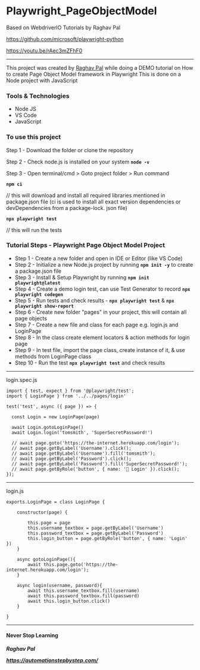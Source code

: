 # Playwright_PageObjectModel
Based on WebdriverIO Tutorials by Raghav Pal 

https://github.com/microsoft/playwright-python

https://youtu.be/rAec3mZFhF0
***
This project was created by [Raghav Pal](https://automationstepbystep.com/about-me/) while doing a DEMO tutorial on How to create Page Object Model framework in Playwright
This is done on a Node project with JavaScript

### Tools & Technologies
* Node JS
* VS Code
* JavaScript

### To use this project

Step 1 - Download the folder or clone the repository

Step 2 - Check node.js is installed on your system  **`node -v`**

Step 3 - Open terminal/cmd > Goto project folder > Run command 

**`npm ci`**	

// this will download and install all required libraries mentioned in package.json file (ci is used to install all exact version dependencies or devDependencies from a package-lock. json file)

**`npx playwright test`**		

// this will run the tests

### Tutorial Steps - Playwright Page Object Model Project

* Step 1 - Create a new folder and open in IDE or Editor (like VS Code)
* Step 2 - Initialize a new Node.js project by running **`npm init -y`** to create a package.json file
* Step 3 - Install & Setup Playwright by running **`npm init playwright@latest`**
* Step 4 - Create a demo login test, can use Test Generator to record **`npx playwright codegen`**
* Step 5 - Run tests and check results - **`npx playwright test`**  & **`npx playwright show-report`**
* Step 6 - Create new folder "pages" in your project, this will contain all page objects
* Step 7 - Create a new file and class for each page e.g. login.js and LoginPage
* Step 8 - In the class create element locators & action methods for login page
* Step 9 - In test file, import the page class, create instance of it, & use methods from LoginPage class
* Step 10 - Run the test **`npx playwright test`** and check results

***
login.spec.js

```
import { test, expect } from '@playwright/test';
import { LoginPage } from '../../pages/login'

test('test', async ({ page }) => {

  const Login = new LoginPage(page)

  await Login.gotoLoginPage()
  await Login.login('tomsmith', 'SuperSecretPassword!')

  // await page.goto('https://the-internet.herokuapp.com/login');
  // await page.getByLabel('Username').click();
  // await page.getByLabel('Username').fill('tomsmith');
  // await page.getByLabel('Password').click();
  // await page.getByLabel('Password').fill('SuperSecretPassword!');
  // await page.getByRole('button', { name: ' Login' }).click();
});
```



***
login.js
```
exports.LoginPage = class LoginPage {

    constructor(page) {

        this.page = page
        this.username_textbox = page.getByLabel('Username')
        this.password_textbox = page.getByLabel('Password')
        this.login_button = page.getByRole('button', { name: 'Login' })
    }

    async gotoLoginPage(){
        await this.page.goto('https://the-internet.herokuapp.com/login');
    }

    async login(username, password){
        await this.username_textbox.fill(username)
        await this.password_textbox.fill(password)
        await this.login_button.click()
    }

}
```
__________________________

#### Never Stop Learning
***Raghav Pal***

***https://automationstepbystep.com/***
